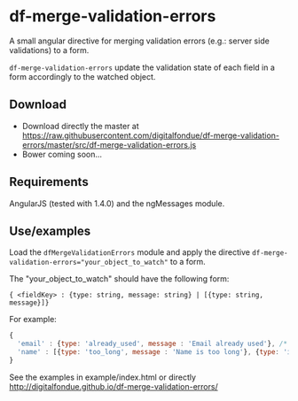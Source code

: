 # df-merge-validation-errors
A small angular directive for merging validation errors (e.g.: server side validations) to a form.

`df-merge-validation-errors` update the validation state of each field in a form accordingly to the watched object.

## Download

 - Download directly the master at https://raw.githubusercontent.com/digitalfondue/df-merge-validation-errors/master/src/df-merge-validation-errors.js
 - Bower coming soon...

## Requirements

AngularJS (tested with 1.4.0) and the ngMessages module.

## Use/examples

Load the `dfMergeValidationErrors` module and apply the directive `df-merge-validation-errors="your_object_to_watch"` to a form.

The "your_object_to_watch" should have the following form:

```
{ <fieldKey> : {type: string, message: string} | [{type: string, message}]}
```

For example:

```javascript
{
  'email' : {type: 'already_used', message : 'Email already used'}, /* single object*/
  'name' : [{type: 'too_long', message : 'Name is too long'}, {type: 'invalid_chars', message : 'Contain invalid characters'}] /* multiple errors */
}
```

See the examples in example/index.html or directly http://digitalfondue.github.io/df-merge-validation-errors/
